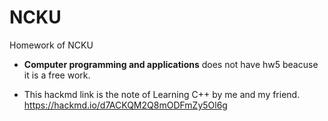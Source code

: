 # NCKU

Homework of NCKU 

* **Computer programming and applications** does not have hw5 beacuse it is a free work.


* This hackmd link is  the note of Learning C++ by me and my friend.
https://hackmd.io/d7ACKQM2Q8mODFmZy5Ol6g
